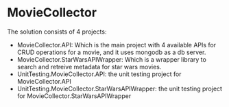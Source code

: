 # MovieCollector
The solution consists of 4 projects:
- MovieCollector.API: Which is the main project with 4 available APIs for CRUD operations for a movie, and it uses mongodb as a db server.
- MovieCollector.StarWarsAPIWrapper: Which is a wrapper library to search and retreive metadata for star wars movies.
- UnitTesting.MovieCollector.API: the unit testing project for MovieCollector.API
- UnitTesting.MovieCollector.StarWarsAPIWrapper: the unit testing project for MovieCollector.StarWarsAPIWrapper
